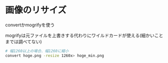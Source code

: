 # 画像のリサイズ

convertかmogrifyを使う

mogrifyは元ファイルを上書きする代わりにワイルドカードが使える(細かいことまでは調べてない)

```bash
# 幅1260以上の場合、幅1260に縮小
convert hoge.png -resize 1260x> hoge_min.png
```
